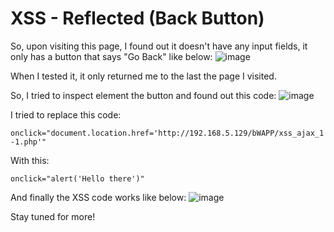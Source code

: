 # XSS - Reflected (Back Button)

So, upon visiting this page, I found out it doesn't have any input fields, it only has a button that says "Go Back" like below: ![image](https://user-images.githubusercontent.com/111907811/228383664-14e02c74-a33b-487f-a737-974c60a707b1.png)

When I tested it, it only returned me to the last the page I visited.

So, I tried to inspect element the button and found out this code: ![image](https://user-images.githubusercontent.com/111907811/228383753-41eab357-b97e-4e1d-8d6b-e24cb30a3736.png)

I tried to replace this code:

`onclick="document.location.href='http://192.168.5.129/bWAPP/xss_ajax_1-1.php'"`

With this: 

`onclick="alert('Hello there')"`

And finally the XSS code works like below: ![image](https://user-images.githubusercontent.com/111907811/228383931-ab14c640-3cc8-4c7a-9232-b3db01980905.png)

Stay tuned for more!
